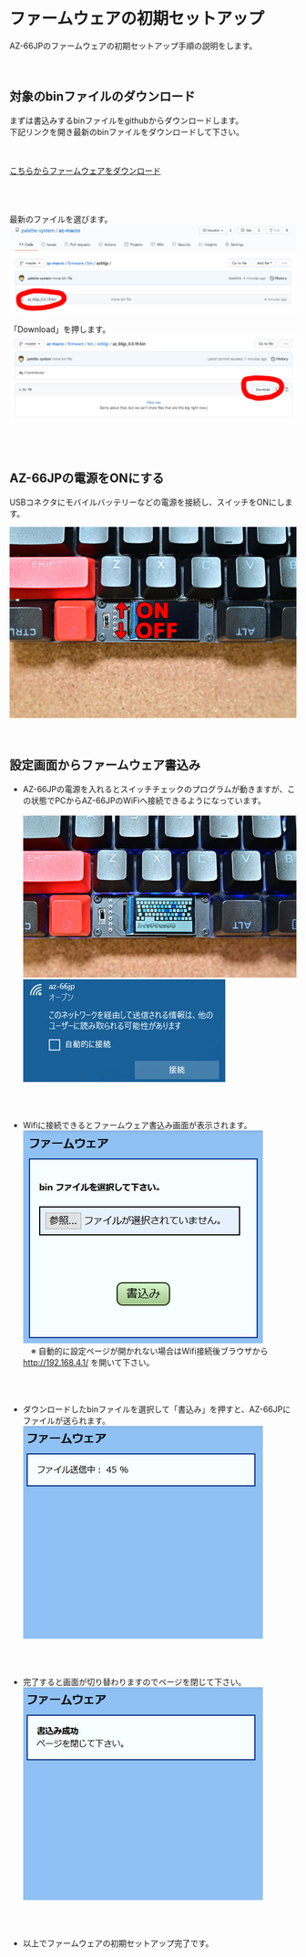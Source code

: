 # ファームウェアの初期セットアップ
AZ-66JPのファームウェアの初期セットアップ手順の説明をします。  
  <br><br>
  
## 対象のbinファイルのダウンロード
まずは書込みするbinファイルをgithubからダウンロードします。  
下記リンクを開き最新のbinファイルをダウンロードして下さい。  
  <br><br>

[こちらからファームウェアをダウンロード](/firmware/bin/az66jp/)  
  <br><br><br>
  


最新のファイルを選びます。  
![ファイルの選択](/images/az66jp/firmware_select.jpg)  
  
  
「Download」を押します。  
![ファイルの選択](/images/az66jp/firmware_download.jpg)  
  
  <br><br>
  
## AZ-66JPの電源をONにする
USBコネクタにモバイルバッテリーなどの電源を接続し、スイッチをONにします。

![電源スイッチ](/images/az66jp/power_switch.jpg)  
<br><br>


  
## 設定画面からファームウェア書込み

- AZ-66JPの電源を入れるとスイッチチェックのプログラムが動きますが、この状態でPCからAZ-66JPのWiFiへ接続できるようになっています。<br><br>
![ファイルの選択](/images/az66jp/switch_check.jpg)<br>
![ファイルの選択](/images/az66jp/wifi_ap.jpg)
  
  <br><br>
  
- Wifiに接続できるとファームウェア書込み画面が表示されます。  
![ファイルの選択](/images/firm_setup.jpg)  
　※ 自動的に設定ページが開かれない場合はWifi接続後ブラウザから http://192.168.4.1/ を開いて下さい。  
  
  <br><br>
  
- ダウンロードしたbinファイルを選択して「書込み」を押すと、AZ-66JPにファイルが送られます。
![ファイル送信中](/images/firm_setup_upload.jpg)  
  
  <br><br>
  
- 完了すると画面が切り替わりますのでページを閉じて下さい。  
![完了](/images/firm_setup_comp.jpg)  
  
  <br><br>
  
- 以上でファームウェアの初期セットアップ完了です。

